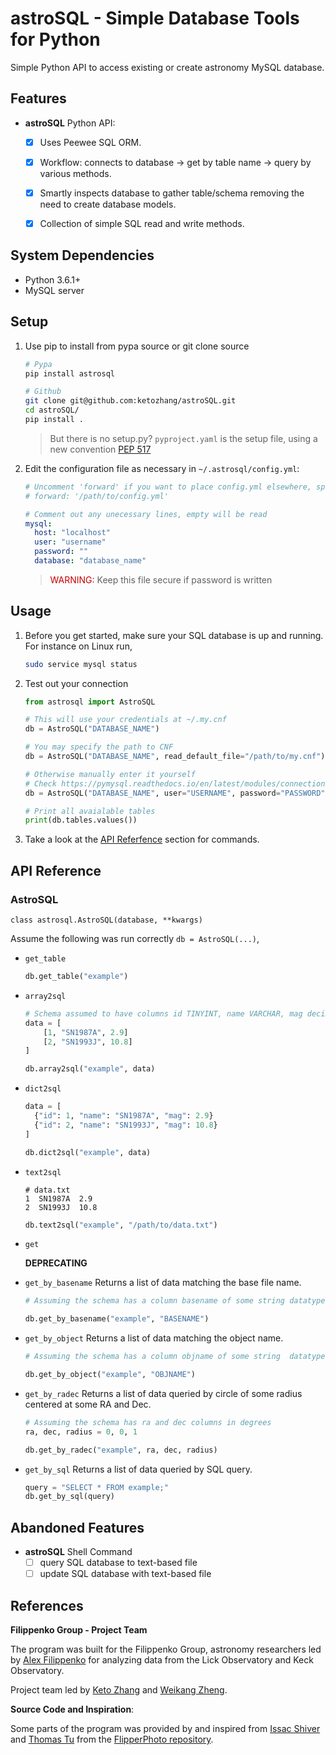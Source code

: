 # astroSQL - Simple Database Tools for Python

Simple Python API to access existing or create astronomy MySQL database.

## Features

- **astroSQL** Python API:
  - [x] Uses Peewee SQL ORM.
  - [x] Workflow: connects to database -> get by table name -> query by various methods.
  - [x] Smartly inspects database to gather table/schema removing the need to create database models.
  - [x] Collection of simple SQL read and write methods.


## System Dependencies

- Python 3.6.1+
- MySQL server

## Setup

1. Use pip to install from pypa source or git clone source

   ```sh
   # Pypa
   pip install astrosql
   ```

   ```sh
   # Github
   git clone git@github.com:ketozhang/astroSQL.git
   cd astroSQL/
   pip install .
   ```

   > But there is no setup.py?
   > `pyproject.yaml` is the setup file, using a new convention [PEP 517](https://www.python.org/dev/peps/pep-0517/)

2. Edit the configuration file as necessary in `~/.astrosql/config.yml`:

   <!-- $ ls $(python -c "import site; print(site.getsitepackages()[0])")/astrosql -->

   ```yml
   # Uncomment 'forward' if you want to place config.yml elsewhere, specify the file path (maybe `~/.astrosql/config.yml` ?)
   # forward: '/path/to/config.yml'

   # Comment out any unecessary lines, empty will be read
   mysql:
     host: "localhost"
     user: "username"
     password: ""
     database: "database_name"
   ```


    > <span style="color:rgb(200,0,0)">WARNING:</span> Keep this file secure if password is written

## Usage

1. Before you get started, make sure your SQL database is up and running.
  For instance on Linux run,

    ```sh
    sudo service mysql status
    ```

2. Test out your connection

    ```python
    from astrosql import AstroSQL

    # This will use your credentials at ~/.my.cnf
    db = AstroSQL("DATABASE_NAME")

    # You may specify the path to CNF
    db = AstroSQL("DATABASE_NAME", read_default_file="/path/to/my.cnf")

    # Otherwise manually enter it yourself
    # Check https://pymysql.readthedocs.io/en/latest/modules/connections.html for more options
    db = AstroSQL("DATABASE_NAME", user="USERNAME", password="PASSWORD", host="localhost")

    # Print all avaialable tables
    print(db.tables.values())
    ```
3. Take a look at the [API Referfence](#api_reference) section for commands.

## API Reference

### AstroSQL
```
class astrosql.AstroSQL(database, **kwargs)
```

Assume the following was run correctly `db = AstroSQL(...)`,

* `get_table`

  ```python
  db.get_table("example")
  ```
* `array2sql`

  ```python
  # Schema assumed to have columns id TINYINT, name VARCHAR, mag decimal(3, 10)
  data = [
      [1, "SN1987A", 2.9]
      [2, "SN1993J", 10.8]
  ]

  db.array2sql("example", data)

  ```
* `dict2sql`

  ```python
  data = [
    {"id": 1, "name": "SN1987A", "mag": 2.9}
    {"id": 2, "name": "SN1993J", "mag": 10.8}
  ]

  db.dict2sql("example", data)
  ```
* `text2sql`

  ```
  # data.txt
  1  SN1987A  2.9
  2  SN1993J  10.8
  ```

  ```python
  db.text2sql("example", "/path/to/data.txt")
  ```
* `get`

  **DEPRECATING**

* `get_by_basename`
  Returns a list of data matching the base file name.

  ```python
  # Assuming the schema has a column basename of some string datatype

  db.get_by_basename("example", "BASENAME")
  ```

* `get_by_object`
  Returns a list of data matching the object name.

  ```python
  # Assuming the schema has a column objname of some string  datatype

  db.get_by_object("example", "OBJNAME")
  ```
* `get_by_radec`
  Returns a list of data queried by circle of some radius centered at some RA and Dec.

  ```python
  # Assuming the schema has ra and dec columns in degrees
  ra, dec, radius = 0, 0, 1

  db.get_by_radec("example", ra, dec, radius)
  ```
* `get_by_sql`
  Returns a list of data queried by SQL query.

  ```python
  query = "SELECT * FROM example;"
  db.get_by_sql(query)
  ```

## Abandoned Features
- **astroSQL** Shell Command
  - [ ] query SQL database to text-based file
  - [ ] update SQL database with text-based file

## References

**Filippenko Group - Project Team**

The program was built for the Filippenko Group, astronomy researchers led by [Alex Filippenko](https://astro.berkeley.edu/faculty-profile/alex-filippenko) for analyzing data from the Lick Observatory and Keck Observatory.

Project team led by [Keto Zhang](https://github.com/ketozhang) and [Weikang Zheng](https://astro.berkeley.edu/researcher-profile/2358133-weikang-zheng).

**Source Code and Inspiration**:

Some parts of the program was provided by and inspired from [Issac Shiver](https://github.com/ishivvers) and [Thomas Tu](https://github.com/thomastu) from the [FlipperPhoto repository](https://github.com/ketozhang/FlipperPhoto/tree/master/flipp/libs).
